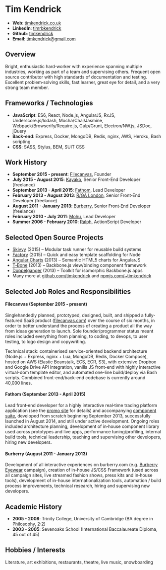 # Tim Kendrick

- **Web**: [timkendrick.co.uk](https://timkendrick.co.uk/)
- **LinkedIn**: [timrbkendrick](https://www.linkedin.com/in/timrbkendrick)
- **Github**: [timkendrick](https://github.com/timkendrick)
- **Email**: [timkendrick@gmail.com](mailto:timkendrick@gmail.com)


## Overview

Bright, enthusiastic hard‑worker with experience spanning multiple industries, working as part of a team and supervising others. Frequent open source contributor with high standards of documentation and testing. Excellent problem‑solving skills, fast learner, great eye for detail, and a very strong team member.


## Frameworks / Technologies

- **JavaScript**: ES6, React, Node.js, AngularJS, RxJS, Underscore.js/lodash, Mocha/Chai/Jasmine, Webpack/Browserify/Require.js, Gulp/Grunt, Electron/NW.js, JSDoc, jQuery
- **Back‑end**: Express, Docker, MongoDB, Redis, nginx, AWS, Heroku, Bash scripting
- **CSS**: SASS, Stylus, BEM, SUIT CSS


## Work History

- **September 2015 - present**: [Filecanvas](https://www.filecanvas.com/), Founder
- **July 2015 - August 2015**: [Kayako](http://www.kayako.com/), Senior Front-End Developer (freelance)
- **September 2013 - April 2015**: [Fathom](http://fathomlondon.com/), Lead Developer
- **February 2013 - August 2013**: [R/GA London](http://rga.com/offices/london), Senior Front‑End Developer (freelance)
- **August 2011 - January 2013**: [Burberry](http://uk.burberry.com/), Senior Front‑End Developer (freelance)
- **February 2010 - July 2011**: [Mohu](http://studiomohu.com/), Lead Developer
- **Summer 2006 - February 2010**: [Ralph](http://ralphandco.com/), ActionScript Developer

## Selected Open Source Projects

- [Skivvy](https://github.com/skivvyjs/skivvy) (2015) – Modular task runner for reusable build systems
- [Factory](https://github.com/timkendrick/factory) (2015) – Quick and easy template scaffolding for Node
- [Angular Charts](https://github.com/timkendrick/angular-charts) (2013) – Semantic HTML5 charts for AngularJS
- [T‑Bone](https://github.com/timkendrick/t-bone) (2013) – Backbone.js view/binding component framework
- [Doppelganger](https://github.com/timkendrick/doppelganger) (2013) – Toolkit for isomorphic Backbone.js apps
- Many more at [github.com/timkendrick](https://github.com/timkendrick) and [npmjs.com/~timkendrick](https://www.npmjs.com/~timkendrick)


<div style="page-break-after: always;"></div>


## Selected Job Roles and Responsibilities

#### Filecanvas (September 2015 - present)

Singlehandedly planned, prototyped, designed, built, and shipped a fully-featured SaaS product ([filecanvas.com](https://www.filecanvas.com/)) over the course of six months, in order to better understand the process of creating a product all the way from ideas generation to launch. Sole founder/programmer status meant roles included everything from planning, to coding, to devops, to user testing, to logo design and copywriting.

Technical stack: containerised service-oriented backend architecture (Node.js + Express, nginx + Lua, MongoDB, Redis, Docker Compose), hosted on AWS (Elastic Beanstalk, ECS, ECR, S3), with extensive Dropbox and Google Drive API integration, vanilla JS front-end with highly interactive virtual-dom template editor, and automated one-line build/deploy via Bash scripts. Combined front-end/back-end codebase is currently around 40,000 lines.


#### Fathom (September 2013 - April 2015)

Lead front‑end developer for a highly interactive real‑time trading platform application (see the [promo site](http://www.tradeweb.com/landing/us_corporate_bonds/index.html) for details) and accompanying [component suite](http://accelerator.fathomlondon.com/), developed from scratch beginning September 2013, successfully launched in August 2014, and still under active development. Ongoing roles included architecture planning, development of in‑house component library used across prototypes and live apps, performance tuning/profiling, internal build tools, technical leadership, teaching and supervising other developers, hiring new developers.


#### Burberry (August 2011 - January 2013)

Development of all interactive experiences on burberry.com (e.g. [Burberry Eyewear](https://preview.timkendrick.co.uk/burberry-eyewear/) campaign), creation of in-house JS/CSS Framework (used across all campaign sites, live streamed fashion shows, press kits and in‑house tools), development of in-house internationalization tools, automation / build process improvements, technical research, hiring and supervising new developers.


## Academic History
- **2005 - 2008**: Trinity College, University of Cambridge (BA degree in Philosophy, 2:2)
- **2003 - 2005**: Sevenoaks School (International Baccalaureate Diploma, 45 out of 45)


## Hobbies / Interests

Literature, art exhibitions, restaurants, theatre, live music, snowboarding
